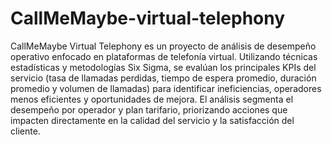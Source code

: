 ﻿# CallMeMaybe-virtual-telephony

CallMeMaybe Virtual Telephony es un proyecto de análisis de desempeño operativo enfocado en plataformas de telefonía virtual. Utilizando técnicas estadísticas y metodologías Six Sigma, se evalúan los principales KPIs del servicio (tasa de llamadas perdidas, tiempo de espera promedio, duración promedio y volumen de llamadas) para identificar ineficiencias, operadores menos eficientes y oportunidades de mejora. El análisis segmenta el desempeño por operador y plan tarifario, priorizando acciones que impacten directamente en la calidad del servicio y la satisfacción del cliente.
